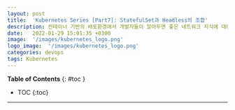 ```yaml
---
layout: post
title:  'Kubernetes Series [Part7]: StatefulSet과 Headless의 조합'
description: 컨테이너 기반의 배포환경에서 개발자들이 알아두면 좋은 네트워크 지식에 대해 알아보도록 하겠습니다.
date:   2022-01-29 15:01:35 +0300
image:  '/images/kubernetes_logo.png'
logo_image:  '/images/kubernetes_logo.png'
categories: devops
tags: Kubernetes
---
```


**Table of Contents**
{: #toc }
*  TOC
{:toc}

---

